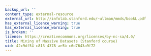 ```yaml
---
backup_url: ''
content_type: external-resource
external_url: http://infolab.stanford.edu/~ullman/mmds/bookL.pdf
has_external_licence_warning: true
has_external_license_warning: true
is_broken: ''
license: https://creativecommons.org/licenses/by-nc-sa/4.0/
title: Mining of Massive Datasets (Stanford course)
uid: 42c9df54-c813-4378-ae5b-c6d7643a9f72
---
```

